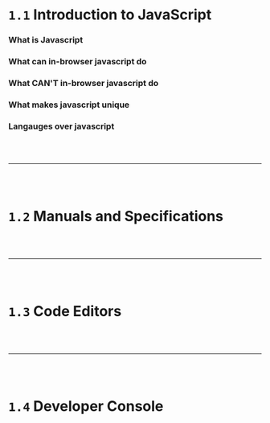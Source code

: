 # `1.1` Introduction to JavaScript

### What is Javascript

### What can in-browser javascript do 

### What CAN'T in-browser javascript do 

### What makes javascript unique

### Langauges over javascript

<br>
<br>

---

<br>
<br>

# `1.2` Manuals and Specifications


<br>
<br>

---

<br>
<br>

# `1.3` Code Editors


<br>
<br>

---

<br>
<Br>

# `1.4` Developer Console
